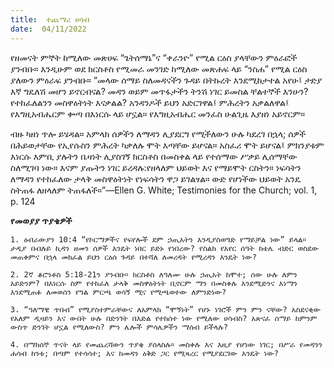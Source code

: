 ```yaml
---
title:  ተጨማሪ ሀሳብ
date:  04/11/2022
---
```


የዘመናት ምኞት ከሚለው መጽሀፍ “ጌትሰማኔ”ና “ቀራንዮ” የሚል ርዕስ ያላቸውን ምዕራፎች ያንብቡ። እንዲሁም ወደ ክርስቶስ የሚመራ መንገድ ከሚለው መጽሐፍ ላይ “ንስሐ” የሚል ርዕስ ያለውን ምዕራፍ ያንብቡ። “መላው ሰማይ ስለመዳናችን ጉዳይ በትኩረት እንደሚከታተል አየሁ፤ ታድያ እኛ ግዴለሽ መሆን ይኖርብናል? መዳን ወይም መጥፋታችን ትንሽ ነገር ይመስል ቸልተኞች እንሁን? የተከፈለልንን መስዋዕትነት እናቃልል? አንዳንዶች ይህን አድርገዋል፤ ምሕረትን አቃልለዋል፤ የእግዚአብሔርም ቍጣ በእነርሱ ላይ ሆኗል። የእግዚአብሔር መንፈስ ሁልጊዜ እያዘነ አይኖርም።

ብዙ ካዘነ ጥሎ ይሄዳል። አምላክ ሰዎችን ለማዳን ሊያደርግ የሚችለውን ሁሉ ካደረገ በኋላ; ሰዎች በሕይወታቸው የኢየሱስን ምሕረት ካቃለሉ ሞት እጣቸው ይሆናል። አስፈሪ ሞት ይሆናል፤ ምክንያቱም እነርሱ እምቢ ያሉትን ቤዛነት ሊያስገኝ  ክርስቶስ በመስቀል ላይ የተሰማው ሥቃይ ሊሰማቸው ስለሚገባ ነው። እናም ያጡትን ነገር ይረዳሉ:የዘላለም ህይወት እና የማይሞት ርስትን። ነፍሳትን ለማዳን የተከፈለው ታላቅ መስዋዕትነት የነፍሳትን ዋጋ ይገልፃል። ውድ የሆነችው ህይወት አንዴ ስትጠፋ ለዘላለም ትጠፋለች።”—Ellen G. White; Testimonies for the Church; vol. 1, p. 124

**የመወያያ ጥያቄዎች**

`1. ዕብራውያን 10:4 “የኮርማዎችና የፍየሎች ደም ኃጢአትን እንዲያስወግድ የማይቻል ነው” ይላል። ታዲያ በብሉይ ኪዳን ዘመን ሰዎች እንዴት ነበር ይድኑ የነበረው? የስልክ የአየር ሰዓት ከቴሌ ብድር ወስደው መጠቀምና በኋላ መክፈል ይህን ርዕሰ ጉዳይ በተሻለ ለመረዳት የሚረዳን እንዴት ነው?`

`2. 2ኛ ቆሮንቶስ 5:18-21ን ያንብቡ። ክርስቶስ ለዓለሙ ሁሉ ኃጢአት ከሞተ; ሰው ሁሉ ለምን አይድንም? በእነርሱ ስም የተከፈለ ታላቅ መስዋዕትነት ቢኖርም ማን በመስቀሉ እንደሚድንና እነማን እንደሚጠፉ ለመወሰን የግል ምርጫ ወሳኝ ሚና የሚጫወተው ለምንድነው?`

`3. “ዓለማዊ ጥበብ” የሚያስተምራቸውና ለአምላክ “ሞኝነት” የሆኑ ነገሮች ምን ምን ናቸው? አስደናቂው የአለም ዲዛይን እና ውበት ሁሉ በድንገት በእድል የተከሰተ ነው የሚለው ሀሳብስ? አጽናፈ ሰማይ ከምንም ውስጥ ድንገት ሆኗል የሚለውስ? ምን ሌሎች ምሳሌዎችን ማሰብ ይችላሉ?`

`4. በማክሰኞ ጥናት ላይ የመጨረሻውን ጥያቄ ያሰላስሉ። መስቀሉ እና እዚያ የሆነው ነገር; በሥራ የመዳንን ሐሳብ ከንቱ; በጣም የተሳሳተ; እና ከመዳን ዕቅድ ጋር የሚጻረር የሚያደርገው እንዴት ነው?`